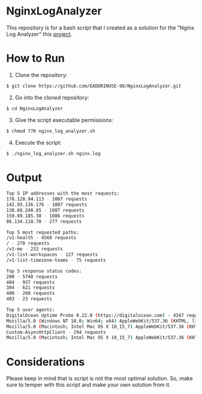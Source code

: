 # NginxLogAnalyzer
This repository is for a bash script that I created as a solution for the "Nginx Log Analyzer" this [project](https://roadmap.sh/projects/nginx-log-analyser).
# How to Run
1. Clone the repository:
```sh
$ git clone https://github.com/EADDRINUSE-98/NginxLogAnalyzer.git
```
2. Go into the cloned repository:
```sh
$ cd NginxLogAnalyzer
```
3. Give the script executable permissions:
```sh
$ chmod 770 nginx_log_analyzer.sh
```
4. Execute the script:
```sh
$ ./nginx_log_analyzer.sh nginx.log
```
# Output
```sh
Top 5 IP addresses with the most requests:
178.128.94.113 - 1087 requests
142.93.136.176 - 1087 requests
138.68.248.85 - 1087 requests
159.89.185.30 - 1086 requests
86.134.118.70 - 277 requests

Top 5 most requested paths:
/v1-health - 4560 requests
/ - 270 requests
/v1-me - 232 requests
/v1-list-workspaces - 127 requests
/v1-list-timezone-teams - 75 requests

Top 5 response status codes:
200 - 5740 requests
404 - 937 requests
304 - 621 requests
400 - 260 requests
403 - 23 requests

Top 5 user agents:
DigitalOcean Uptime Probe 0.22.0 (https://digitalocean.com) - 4347 requests
Mozilla/5.0 (Windows NT 10.0; Win64; x64) AppleWebKit/537.36 (KHTML, like Gecko) Chrome/129.0.0.0 Safari/537.36 - 513 requests
Mozilla/5.0 (Macintosh; Intel Mac OS X 10_15_7) AppleWebKit/537.36 (KHTML, like Gecko) Chrome/129.0.0.0 Safari/537.36 - 332 requests
Custom-AsyncHttpClient - 294 requests
Mozilla/5.0 (Macintosh; Intel Mac OS X 10_15_7) AppleWebKit/537.36 (KHTML, like Gecko) Chrome/128.0.0.0 Safari/537.36 - 282 requests
```
# Considerations
Please keep in mind that is script is not the most optimal solution. So, make sure to temper with this script and make your own solution from it.